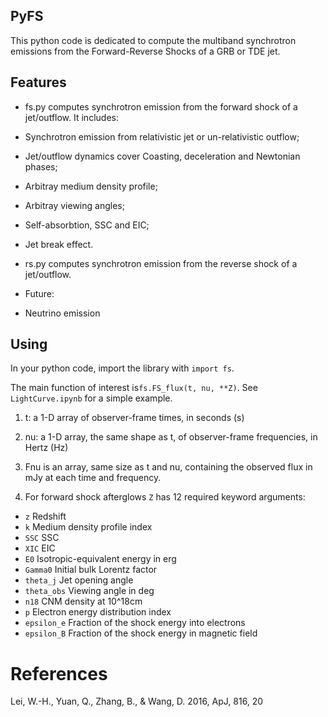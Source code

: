 ## PyFS
This python code is dedicated to compute the multiband synchrotron emissions from the Forward-Reverse Shocks of a GRB or TDE jet.


## Features
- fs.py computes synchrotron emission from the forward shock of a jet/outflow. It includes:

 - Synchrotron emission from relativistic jet or un-relativistic outflow;
 - Jet/outflow dynamics cover Coasting, deceleration and Newtonian phases;
 - Arbitray medium density profile;
 - Arbitray viewing angles;
 - Self-absorbtion, SSC and EIC;
 - Jet break effect.

- rs.py computes synchrotron emission from the reverse shock of a jet/outflow.

- Future:

 - Neutrino emission

## Using
In your python code, import the library with `import fs`.  

The main function of interest is`fs.FS_flux(t, nu, **Z)`.  See `LightCurve.ipynb` for a simple example.

1. t: a 1-D array of observer-frame times, in seconds (s)
2. nu: a 1-D array, the same shape as t, of observer-frame frequencies, in Hertz (Hz)

3. Fnu is an array, same size as t and nu, containing the observed flux in mJy at each time and frequency.

4. For forward shock afterglows `Z` has 12 required keyword arguments:

- `z`            Redshift
- `k`            Medium density profile index
- `SSC`          SSC
- `XIC`          EIC
- `E0`           Isotropic-equivalent energy in erg
- `Gamma0`       Initial bulk Lorentz factor
- `theta_j`      Jet opening angle
- `theta_obs`    Viewing angle in deg
- `n18`          CNM density at 10^18cm
- `p`            Electron energy distribution index
- `epsilon_e`    Fraction of the shock energy into electrons
- `epsilon_B`    Fraction of the shock energy in magnetic field



# References
Lei, W.-H., Yuan, Q., Zhang, B., & Wang, D. 2016, ApJ, 816, 20